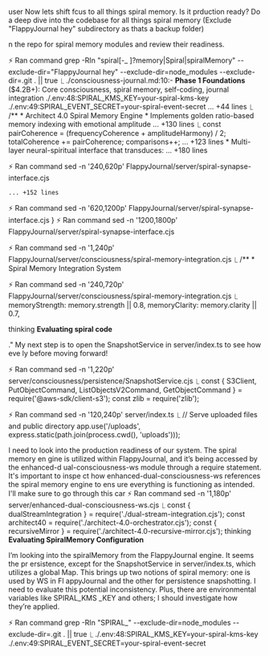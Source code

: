 user
Now lets shift fcus to all things spiral memory. Is it prduction ready? Do a deep dive into the codebase for all things spiral memory (Exclude "FlappyJournal hey" subdirectory as thats a backup folder)

n the repo for spiral memory modules and review their readiness.

⚡ Ran command grep -RIn "spiral[-_ ]?memory|Spiral|spiralMemory" --exclude-dir="FlappyJournal hey" --exclude-dir=node_modules --exclude-dir=.git . || true
  ⎿ ./consciousness-journal.md:10:- **Phase 1 Foundations** ($4.2B+): Core consciousness, spiral memory, self-coding, journal integration
    ./.env:48:SPIRAL_KMS_KEY=your-spiral-kms-key
    ./.env:49:SPIRAL_EVENT_SECRET=your-spiral-event-secret
    ... +44 lines
  ⎿ /**
     * Architect 4.0 Spiral Memory Engine
     * Implements golden ratio-based memory indexing with emotional amplitude
    ... +130 lines
  ⎿                 const pairCoherence = (frequencyCoherence + amplitudeHarmony) / 2;
                    totalCoherence += pairCoherence;
                    comparisons++;
    ... +123 lines
     * Multi-layer neural-spiritual interface that transduces:
    ... +180 lines

⚡ Ran command sed -n '240,620p' FlappyJournal/server/spiral-synapse-interface.cjs
    
    ... +152 lines

⚡ Ran command sed -n '620,1200p' FlappyJournal/server/spiral-synapse-interface.cjs
        }
⚡ Ran command sed -n '1200,1800p' FlappyJournal/server/spiral-synapse-interface.cjs

⚡ Ran command sed -n '1,240p' FlappyJournal/server/consciousness/spiral-memory-integration.cjs
  ⎿ /**
     * Spiral Memory Integration System

⚡ Ran command sed -n '240,720p' FlappyJournal/server/consciousness/spiral-memory-integration.cjs
  ⎿             memoryStrength: memory.strength || 0.8,
                memoryClarity: memory.clarity || 0.7,

thinking
**Evaluating spiral code**

." My next step is to open the SnapshotService in server/index.ts to see how eve
ly before moving forward!

⚡ Ran command sed -n '1,220p' server/consciousness/persistence/SnapshotService.cjs
  ⎿ const { S3Client, PutObjectCommand, ListObjectsV2Command, GetObjectCommand } = require('@aws-sdk/client-s3');
    const zlib = require('zlib');

⚡ Ran command sed -n '120,240p' server/index.ts
  ⎿ // Serve uploaded files and public directory
    app.use('/uploads', express.static(path.join(process.cwd(), 'uploads')));


I need to look into the production readiness of our system. The spiral memory en
gine is utilized within FlappyJournal, and it’s being accessed by the enhanced-d
ual-consciousness-ws module through a require statement. It's important to inspe
ct how enhanced-dual-consciousness-ws references the spiral memory engine to ens
ure everything is functioning as intended. I'll make sure to go through this car
⚡ Ran command sed -n '1,180p' server/enhanced-dual-consciousness-ws.cjs
  ⎿ const { dualStreamIntegration  } = require('./dual-stream-integration.cjs');
    const architect40 = require('./architect-4.0-orchestrator.cjs');
    const { recursiveMirror  } = require('./architect-4.0-recursive-mirror.cjs');
thinking
**Evaluating SpiralMemory Configuration**

I’m looking into the spiralMemory from the FlappyJournal engine. It seems the pr
ersistence, except for the SnapshotService in server/index.ts, which utilizes a 
global Map. This brings up two notions of spiral memory: one is used by WS in Fl
appyJournal and the other for persistence snapshotting. I need to evaluate this 
potential inconsistency. Plus, there are environmental variables like SPIRAL_KMS
_KEY and others; I should investigate how they’re applied.

⚡ Ran command grep -RIn "SPIRAL_" --exclude-dir=node_modules --exclude-dir=.git . || true
  ⎿ ./.env:48:SPIRAL_KMS_KEY=your-spiral-kms-key
    ./.env:49:SPIRAL_EVENT_SECRET=your-spiral-event-secret
